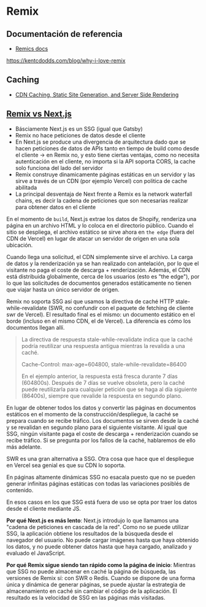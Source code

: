 # Remix
## Documentación de referencia
- [Remics docs](https://remix.run/docs/en/v1)

https://kentcdodds.com/blog/why-i-love-remix






## Caching
- [CDN Caching, Static Site Generation, and Server Side Rendering](https://www.youtube.com/watch?v=bfLFHp7Sbkg)

## [Remix vs Next.js](https://remix.run/blog/remix-vs-next)
- Básciamente Next.js es un SSG (igual que Gatsby)
- Remix no hace peticiones de datos desde el cliente
- En Next.js se produce una divergencia de arquitectura dado que se hacen peticiones de datos de APIs tanto en tiempo de build como desde el cliente -> en Remix no, y esto tiene ciertas ventajas, como no necesita autenticación en el cliente, no importa si la API soporta CORS, la cache solo funciona del lado del servidor 
- Remix construye dinamicamente páginas estáticas en un servidor y las sirve a través de un CDN (por ejemplo Vercel) con politica de cache abilitada 
- La principal desventaja de Next frente a Remix es la network waterfall chains, es decir la cadena de peticiones que son necesarias realizar para obtener datos en el cliente 


En el momento de `build`, Next.js extrae los datos de Shopify, renderiza una página en un archivo HTML y lo coloca en el directorio público. Cuando el sitio se despliega, el archivo estático se sirve ahora en `the edge` (fuera del CDN de Vercel) en lugar de atacar un servidor de origen en una sola ubicación. 

Cuando llega una solicitud, el CDN simplemente sirve el archivo. La carga de datos y la renderización ya se han realizado con antelación, por lo que el visitante no paga el coste de descarga + renderización. Además, el CDN está distribuida globalmente, cerca de los usuarios (esto es "the edge"), por lo que las solicitudes de documentos generados estáticamente no tienen que viajar hasta un único servidor de origen.

Remix no soporta SSG así que usamos la directiva de caché HTTP stale-while-revalidate (SWR, no confundir con el paquete de fetching de cliente swr de Vercel). El resultado final es el mismo: un documento estático en el borde (incluso en el mismo CDN, el de Vercel). La diferencia es cómo los documentos llegan allí.

> 
> La directiva de respuesta stale-while-revalidate indica que la caché podría reutilizar una respuesta antigua mientras la revalida a una caché.
> 
> Cache-Control: max-age=604800, stale-while-revalidate=86400
> 
> En el ejemplo anterior, la respuesta está fresca durante 7 días (604800s). Después de 7 días se vuelve obsoleta, pero la caché puede reutilizarla para cualquier petición que se haga al día siguiente (86400s), siempre que revalide la respuesta en segundo plano.
> 

En lugar de obtener todos los datos y convertir las páginas en documentos estáticos en el momento de la construcción/despliegue, la caché se prepara cuando se recibe tráfico. Los documentos se sirven desde la caché y se revalidan en segundo plano para el siguiente visitante. Al igual que SSG, ningún visitante paga el coste de descarga + renderización cuando se recibe tráfico. Si se pregunta por los fallos de la caché, hablaremos de ello más adelante.

SWR es una gran alternativa a SSG. Otra cosa que hace que el despliegue en Vercel sea genial es que su CDN lo soporta.

En páginas altamente dinámicas SSG no esacala puesto que no se pueden generar infinitas páginas estáticas con todas las variaciones posiblés de contenido.

En esos casos en los que SSG está fuera de uso se opta por traer los datos desde el cliente mediante JS.

**Por qué Next.js es más lento**: Next.js introdujo lo que llamamos una "cadena de peticiones en cascada de la red". Como no se puede utilizar SSG, la aplicación obtiene los resultados de la búsqueda desde el navegador del usuario. No puede cargar imágenes hasta que haya obtenido los datos, y no puede obtener datos hasta que haya cargado, analizado y evaluado el JavaScript.

**Por qué Remix sigue siendo tan rápido como la página de inicio**: Mientras que SSG no puede almacenar en caché la página de búsqueda, las versiones de Remix sí: con SWR o Redis.  Cuando se dispone de una forma única y dinámica de generar páginas, se puede ajustar la estrategia de almacenamiento en caché sin cambiar el código de la aplicación. El resultado es la velocidad de SSG en las páginas más visitadas.

